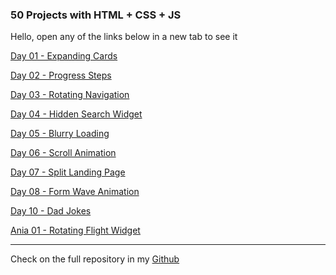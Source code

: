 ### 50 Projects with HTML + CSS + JS

Hello, open any of the links below in a new tab to see it

[Day 01 - Expanding Cards](https://1eandro.github.io/html-css-js/day01-expanding-cards/)

[Day 02 - Progress Steps](https://1eandro.github.io/html-css-js/day02-progress-steps/)

[Day 03 - Rotating Navigation](https://1eandro.github.io/html-css-js/day03-rotating-navigation/)

[Day 04 - Hidden Search Widget](https://1eandro.github.io/html-css-js/day04-hidden-search-widget/)

[Day 05 - Blurry Loading](https://1eandro.github.io/html-css-js/day05-blurry-loading/)

[Day 06 - Scroll Animation](https://1eandro.github.io/html-css-js/day06-scrolling-animation/)

[Day 07 - Split Landing Page](https://1eandro.github.io/html-css-js/day07-split-landing-page/)

[Day 08 - Form Wave Animation](https://1eandro.github.io/html-css-js/day08-form-wave-animation/)

[Day 10 - Dad Jokes](https://1eandro.github.io/html-css-js/day10-dad-jokes/)

[Ania 01 - Rotating Flight Widget](https://1eandro.github.io/html-css-js/ania01-rotating-flight-widget/)

---

Check on the full repository in my [Github](https://github.com/1eandro/html-css-js)
